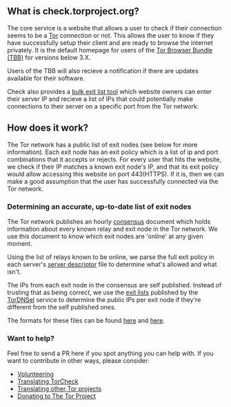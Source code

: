 ## What is check.torproject.org?

The core service is a website that allows a user to check if their connection seems to be a [Tor](https://www.torproject.org/) connection or not. This allows the user to know if they have successfully setup their client and are ready to browse the internet privately. It is the default homepage for users of the [Tor Browser Bundle (TBB)](https://www.torproject.org/projects/torbrowser.html.en) for versions below 3.X.

Users of the TBB will also recieve a notification if there are updates available for their software.

Check also provides a [bulk exit list tool](https://check.torproject.org/cgi-bin/TorBulkExitList.py) which website owners can enter their server IP and recieve a list of IPs that could potentially make connections to their server on a specific port from the Tor network.

## How does it work?

The Tor network has a public list of exit nodes (see below for more information). Each exit node has an exit policy which is a list of ip and port combinations that it accepts or rejects. For every user that hits the website, we check if their IP matches a known exit node's IP, and that its exit policy would allow accessing this website on port 443(HTTPS). If it is, then we can make a good assumption that the user has successfully connected via the Tor network.

### Determining an accurate, up-to-date list of exit nodes

The Tor network publishes an hourly [consensus](https://metrics.torproject.org/data.html#relaydesc) document which holds information about every known relay and exit node in the Tor network. We use this document to know which exit nodes are 'online' at any given moment.

Using the list of relays known to be online, we parse the full exit policy in each server's [server descriptor](https://metrics.torproject.org/data.html#relaydesc) file to determine what's allowed and what isn't.

The IPs from each exit node in the consensus are self published. Instead of trusting that as being correct, we use the [exit lists](https://metrics.torproject.org/data.html#exitlist) published by the [TorDNSel](https://www.torproject.org/projects/tordnsel.html.en) service to determine the public IPs per exit node if they're different from the self published ones. 

The formats for these files can be found [here](https://metrics.torproject.org/formats.html#serverdesc) and [here](https://metrics.torproject.org/formats.html#exitlist).

### Want to help?

Feel free to send a PR here if you spot anything you can help with. If you want to contribute in other ways, please consider:
 - [Volunteering](https://www.torproject.org/getinvolved/volunteer.html.en)
 - [Translating TorCheck](https://www.transifex.com/projects/p/torproject/resource/2-torcheck-torcheck-pot/)
 - [Translating other Tor projects](https://www.transifex.com/projects/p/torproject/resources/)
 - [Donating to The Tor Project](https://www.torproject.org/donate/donate.html.en)